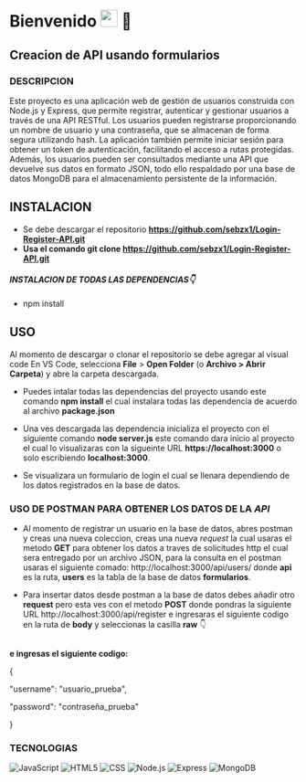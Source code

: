 <h1>Bienvenido  <img src="https://raw.githubusercontent.com/iampavangandhi/iampavangandhi/master/gifs/Hi.gif" width="30px"> 🚀</h1>
<h2>Creacion de API usando formularios</h2>

### DESCRIPCION
Este proyecto es una aplicación web de gestión de usuarios construida con Node.js y Express, que permite registrar, autenticar y gestionar usuarios a través de una API RESTful. Los usuarios pueden registrarse proporcionando un nombre de usuario y una contraseña, que se almacenan de forma segura utilizando hash. La aplicación también permite iniciar sesión para obtener un token de autenticación, facilitando el acceso a rutas protegidas. Además, los usuarios pueden ser consultados mediante una API que devuelve sus datos en formato JSON, todo ello respaldado por una base de datos MongoDB para el almacenamiento persistente de la información.


## INSTALACION 
- Se debe descargar el repositorio **https://github.com/sebzx1/Login-Register-API.git**
- **Usa el comando git clone https://github.com/sebzx1/Login-Register-API.git** 
#### *INSTALACION  DE TODAS LAS DEPENDENCIAS👇*
- npm install


## USO
Al momento de descargar o clonar el repositorio se debe agregar al visual code En VS Code, selecciona **File** > **Open Folder** (o **Archivo > Abrir Carpeta**) y abre la carpeta descargada.

- Puedes intalar todas las dependencias del proyecto usando este comando **npm install** el cual instalara todas las dependencia de acuerdo al archivo **package.json**

- Una ves descargada las dependencia inicializa el proyecto con el siguiente comando **node server.js** este comando dara inicio al proyecto el cual lo visualizaras con la sigueinte URL **https://localhost:3000** o solo escribiendo **localhost:3000**.

- Se visualizara un formulario de login el cual se llenara dependiendo de los datos registrados en la base de datos.

### USO DE POSTMAN PARA OBTENER LOS DATOS DE LA *API*

- Al momento de registrar un usuario en la base de datos, abres postman y creas una nueva coleccion,
creas una nueva *request* la cual usaras el metodo **GET** para obtener los datos a traves de solicitudes http el cual sera entregado por un archivo JSON, para la consulta en el postman usaras el siguiente comado: http://localhost:3000/api/users/ donde **api** es la ruta, **users** es la tabla de la base de datos **formularios**.

- Para insertar datos desde postman a la base de datos debes añadir otro **request** pero esta ves con el metodo **POST** donde pondras la siguiente URL http://localhost:3000/api/register e ingresaras el siguiente codigo en la ruta de **body** y seleccionas la casilla **raw** 👇

<img src="post.png" alt="">

**e ingresas el siguiente codigo:**

{
  
  "username": "usuario_prueba",

  "password": "contraseña_prueba"

}

### TECNOLOGIAS
  ![JavaScript](https://img.shields.io/badge/-JavaScript-333333?style=flat&logo=javascript)
  ![HTML5](https://img.shields.io/badge/-HTML5-333333?style=flat&logo=HTML5)
  ![CSS](https://img.shields.io/badge/-CSS-333333?style=flat&logo=CSS3&logoColor=1572B6)
  ![Node.js](https://img.shields.io/badge/-Node.js-333333?style=flat&logo=node.js)
  ![Express](https://img.shields.io/badge/-Express-333333?style=flat&logo=express)
  ![MongoDB](https://img.shields.io/badge/MongoDB-47A248?style=for-the-badge&logo=mongodb&logoColor=white)